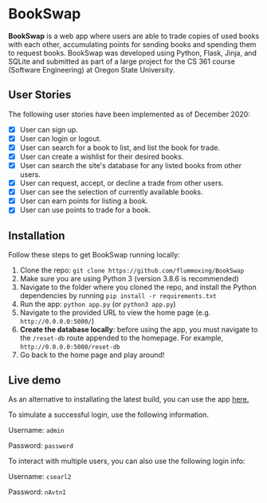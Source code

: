 # BookSwap

**BookSwap** is a web app where users are able to trade copies of used books with each other, accumulating points for sending books and spending them to request books. BookSwap was developed using Python, Flask, Jinja, and SQLite and submitted as part of a large project for the CS 361 course (Software Engineering) at Oregon State University.


## User Stories
The following user stories have been implemented as of December 2020: 

- [X] User can sign up. 
- [X] User can login or logout. 
- [X] User can search for a book to list, and list the book for trade.
- [X] User can create a wishlist for their desired books.
- [X] User can search the site's database for any listed books from other users.
- [X] User can request, accept, or decline a trade from other users.
- [X] User can see the selection of currently available books. 
- [X] User can earn points for listing a book. 
- [X] User can use points to trade for a book.

## Installation

Follow these steps to get BookSwap running locally:

1. Clone the repo: `git clone https://github.com/flummoxing/BookSwap`
2. Make sure you are using Python 3 (version 3.8.6 is recommended)
3. Navigate to the folder where you cloned the repo, and install the Python dependencies by running `pip install -r requirements.txt`
4. Run the app: `python app.py` (or `python3 app.py`)
5. Navigate to the provided URL to view the home page (e.g. `http://0.0.0.0:5000/`)
6. **Create the database locally**: before using the app, you must navigate to the `/reset-db` route appended to the homepage. For example, `http://0.0.0.0:5000/reset-db`
7. Go back to the home page and play around! 

## Live demo

As an alternative to installating the latest build, you can use the app [here.](https://bookswap.benwichser.com/)


To simulate a successful login, use the following information.

Username: `admin`

Password: `password`

To interact with multiple users, you can also use the following login info:

Username: `csearl2`

Password: `nAvtnI`






